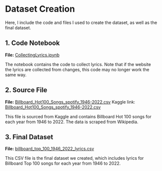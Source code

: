 # Dataset Creation

Here, I include the code and files I used to create the dataset, as well as the final dataset.

## 1. Code Notebook

**File:** [CollectingLyrics.ipynb](https://github.com/Rhaam/musicProfanity/blob/main/building_the_dataset/CollectingLyrics.ipynb)

The notebook contains the code to collect lyrics. Note that if the website the lyrics are collected from changes, this code may no longer work the same way.

## 2. Source File

**File:** [Billboard_Hot100_Songs_spotify_1946-2022.csv](https://www.kaggle.com/datasets/tushar5harma/billboard-hot-100-songs-spotify-data-1946-2022)
Kaggle link: [Billboard_Hot100_Songs_spotify_1946-2022.csv](https://www.kaggle.com/datasets/tushar5harma/billboard-hot-100-songs-spotify-data-1946-2022)

This file is sourced from Kaggle and contains Billboard Hot 100 songs for each year from 1946 to 2022. The data is scraped from Wikipedia.

## 3. Final Dataset

**File:** [billboard_top_100_1946_2022_lyrics.csv](https://github.com/Rhaam/musicProfanity/blob/main/building_the_dataset/billboard_top_100_1946_2022_lyrics.csv)

This CSV file is the final dataset we created, which includes lyrics for Billboard Top 100 songs for each year from 1946 to 2022.

 
